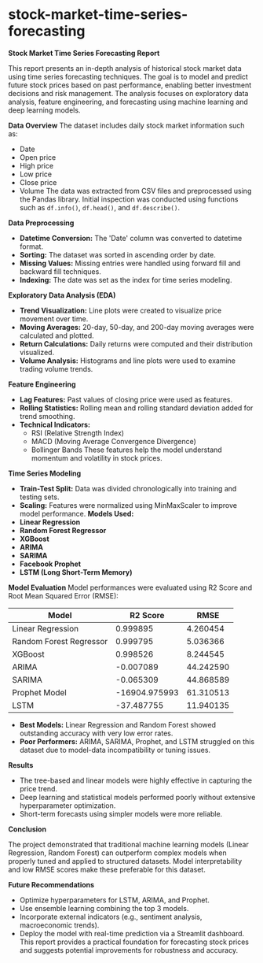 # stock-market-time-series-forecasting
**Stock Market Time Series Forecasting Report**

This report presents an in-depth analysis of historical stock market data using time series forecasting techniques. The goal is to model and predict future stock prices based on past performance, enabling better investment decisions and risk management. The analysis focuses on exploratory data analysis, feature engineering, and forecasting using machine learning and deep learning models.

**Data Overview**
The dataset includes daily stock market information such as:
* Date
* Open price
* High price
* Low price
* Close price
* Volume
The data was extracted from CSV files and preprocessed using the Pandas library. Initial inspection was conducted using functions such as `df.info()`, `df.head()`, and `df.describe()`.

**Data Preprocessing**
* **Datetime Conversion:** The 'Date' column was converted to datetime format.
* **Sorting:** The dataset was sorted in ascending order by date.
* **Missing Values:** Missing entries were handled using forward fill and backward fill techniques.
* **Indexing:** The date was set as the index for time series modeling.

**Exploratory Data Analysis (EDA)**
* **Trend Visualization:** Line plots were created to visualize price movement over time.
* **Moving Averages:** 20-day, 50-day, and 200-day moving averages were calculated and plotted.
* **Return Calculations:** Daily returns were computed and their distribution visualized.
* **Volume Analysis:** Histograms and line plots were used to examine trading volume trends.

**Feature Engineering**
* **Lag Features:** Past values of closing price were used as features.
* **Rolling Statistics:** Rolling mean and rolling standard deviation added for trend smoothing.
* **Technical Indicators:**
  * RSI (Relative Strength Index)
  * MACD (Moving Average Convergence Divergence)
  * Bollinger Bands
These features help the model understand momentum and volatility in stock prices.

**Time Series Modeling**
* **Train-Test Split:** Data was divided chronologically into training and testing sets.
* **Scaling:** Features were normalized using MinMaxScaler to improve model performance.
**Models Used:**
* **Linear Regression**
* **Random Forest Regressor**
* **XGBoost**
* **ARIMA**
* **SARIMA**
* **Facebook Prophet**
* **LSTM (Long Short-Term Memory)**

**Model Evaluation**
Model performances were evaluated using R2 Score and Root Mean Squared Error (RMSE):

| Model                   | R2 Score      | RMSE      |
| ----------------------- | ------------- | --------- |
| Linear Regression       | 0.999895      | 4.260454  |
| Random Forest Regressor | 0.999795      | 5.036366  |
| XGBoost                 | 0.998526      | 8.244545  |
| ARIMA                   | -0.007089     | 44.242590 |
| SARIMA                  | -0.065309     | 44.868589 |
| Prophet Model           | -16904.975993 | 61.310513 |
| LSTM                    | -37.487755    | 11.940135 |
* **Best Models:** Linear Regression and Random Forest showed outstanding accuracy with very low error rates.
* **Poor Performers:** ARIMA, SARIMA, Prophet, and LSTM struggled on this dataset due to model-data incompatibility or tuning issues.

**Results**
* The tree-based and linear models were highly effective in capturing the price trend.
* Deep learning and statistical models performed poorly without extensive hyperparameter optimization.
* Short-term forecasts using simpler models were more reliable.

**Conclusion**

The project demonstrated that traditional machine learning models (Linear Regression, Random Forest) can outperform complex models when properly tuned and applied to structured datasets. Model interpretability and low RMSE scores make these preferable for this dataset.

**Future Recommendations**
* Optimize hyperparameters for LSTM, ARIMA, and Prophet.
* Use ensemble learning combining the top 3 models.
* Incorporate external indicators (e.g., sentiment analysis, macroeconomic trends).
* Deploy the model with real-time prediction via a Streamlit dashboard.
This report provides a practical foundation for forecasting stock prices and suggests potential improvements for robustness and accuracy.


